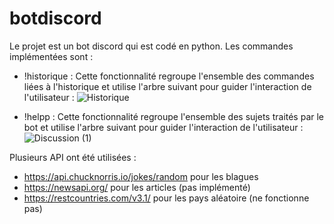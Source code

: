 # botdiscord
Le projet est un bot discord qui est codé en python.
Les commandes implémentées sont :
- !historique : Cette fonctionnalité regroupe l'ensemble des commandes liées à l'historique et utilise l'arbre suivant pour guider l'interaction de l'utilisateur :
![Historique](https://github.com/kjuliek/botdiscord/assets/112950414/4304ee0e-af3d-43a5-bb88-f326be87d234)

- !helpp :  Cette fonctionnalité regroupe l'ensemble des sujets traités par le bot et utilise l'arbre suivant pour guider l'interaction de l'utilisateur :
![Discussion (1)](https://github.com/kjuliek/botdiscord/assets/112950414/ef819b37-1884-4828-9c63-75b3c42337ae)

Plusieurs API ont été utilisées :
- https://api.chucknorris.io/jokes/random pour les blagues
- https://newsapi.org/ pour les articles (pas implémenté)
- https://restcountries.com/v3.1/ pour les pays aléatoire (ne fonctionne pas)

